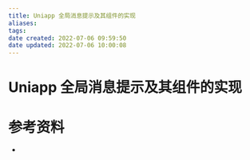 ```yaml
---
title: Uniapp 全局消息提示及其组件的实现
aliases: 
tags: 
date created: 2022-07-06 09:59:50
date updated: 2022-07-06 10:00:08
---
```


# Uniapp 全局消息提示及其组件的实现

# 参考资料
 - 

